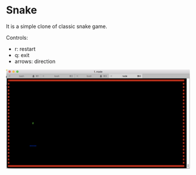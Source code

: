 # Snake

It is a simple clone of classic snake game.

Controls:

* r: restart
* q: exit
* arrows: direction

![Screenshot](screenshot.png)